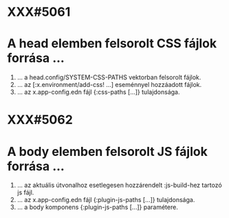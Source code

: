 
# XXX#5061
# A head elemben felsorolt CSS fájlok forrása ...
  1. ... a head.config/SYSTEM-CSS-PATHS vektorban felsorolt fájlok.
  2. ... az [:x.environment/add-css! ...] eseménnyel hozzáadott fájlok.
  3. ... az x.app-config.edn fájl {:css-paths [...]} tulajdonsága.



# XXX#5062
# A body elemben felsorolt JS fájlok forrása ...
  1. ... az aktuális útvonalhoz esetlegesen hozzárendelt :js-build-hez tartozó js fájl.
  2. ... az x.app-config.edn fájl {:plugin-js-paths [...]} tulajdonsága.
  3. ... a body komponens {:plugin-js-paths [...]} paramétere.
